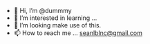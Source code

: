 - 👋 Hi, I’m @dummmy
- 👀 I’m interested in learning ...
- 💞️ I’m looking make use of this.
- 📫 How to reach me ... seanlblnc@gmail.com

<!---
seanlblnc/seanlblnc is a ✨ special ✨ repository because its `README.md` (this file) appears on your GitHub profile.
You can click the Preview link to take a look at your changes.
--->
